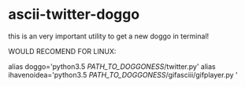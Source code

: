 # ascii-twitter-doggo
this is an very important utility to get a new doggo in terminal!

WOULD RECOMEND FOR LINUX:

alias doggo='python3.5 *PATH_TO_DOGGONESS*/twitter.py'
alias ihavenoidea='python3.5 *PATH_TO_DOGGONESS*/gifasciii/gifplayer.py '
